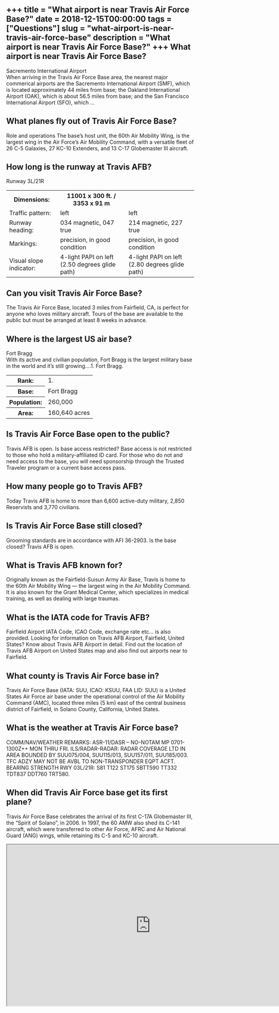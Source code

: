 +++
title = "What airport is near Travis Air Force Base?"
date = 2018-12-15T00:00:00
tags = ["Questions"]
slug = "what-airport-is-near-travis-air-force-base"
description = "What airport is near Travis Air Force Base?"
+++
What airport is near Travis Air Force Base?
-------------------------------------------

Sacremento International Airport  
When arriving in the Travis Air Force Base area, the nearest major commerical airports are the Sacremento International Airport (SMF), which is located approximately 44 miles from base; the Oakland International Airport (OAK), which is about 56.5 miles from base; and the San Francisco International Airport (SFO), which …

What planes fly out of Travis Air Force Base?
---------------------------------------------

Role and operations The base’s host unit, the 60th Air Mobility Wing, is the largest wing in the Air Force’s Air Mobility Command, with a versatile fleet of 26 C-5 Galaxies, 27 KC-10 Extenders, and 13 C-17 Globemaster III aircraft.

How long is the runway at Travis AFB?
-------------------------------------

Runway 3L/21R

<table><tr><th>Dimensions:</th><th>11001 x 300 ft. / 3353 x 91 m</th></tr><tr><td>Traffic pattern:</td><td>left</td><td>left</td></tr><tr><td>Runway heading:</td><td>034 magnetic, 047 true</td><td>214 magnetic, 227 true</td></tr><tr><td>Markings:</td><td>precision, in good condition</td><td>precision, in good condition</td></tr><tr><td>Visual slope indicator:</td><td>4-light PAPI on left (2.50 degrees glide path)</td><td>4-light PAPI on left (2.80 degrees glide path)</td></tr></table>

Can you visit Travis Air Force Base?
------------------------------------

The Travis Air Force Base, located 3 miles from Fairfield, CA, is perfect for anyone who loves military aircraft. Tours of the base are available to the public but must be arranged at least 8 weeks in advance.

Where is the largest US air base?
---------------------------------

Fort Bragg  
With its active and civilian population, Fort Bragg is the largest military base in the world and it’s still growing….1. Fort Bragg.

<table><tr><th>Rank:</th><td>1.</td></tr><tr><th>Base:</th><td>Fort Bragg</td></tr><tr><th>Population:</th><td>260,000</td></tr><tr><th>Area:</th><td>160,640 acres</td></tr></table>

Is Travis Air Force Base open to the public?
--------------------------------------------

Travis AFB is open. Is base access restricted? Base access is not restricted to those who hold a military-affiliated ID card. For those who do not and need access to the base, you will need sponsorship through the Trusted Traveler program or a current base access pass.

How many people go to Travis AFB?
---------------------------------

Today Travis AFB is home to more than 6,600 active-duty military, 2,850 Reservists and 3,770 civilians.

Is Travis Air Force Base still closed?
--------------------------------------

Grooming standards are in accordance with AFI 36-2903. Is the base closed? Travis AFB is open.

What is Travis AFB known for?
-----------------------------

Originally known as the Fairfield-Suisun Army Air Base, Travis is home to the 60th Air Mobility Wing — the largest wing in the Air Mobility Command. It is also known for the Grant Medical Center, which specializes in medical training, as well as dealing with large traumas.

What is the IATA code for Travis AFB?
-------------------------------------

Fairfield Airport IATA Code, ICAO Code, exchange rate etc… is also provided. Looking for information on Travis AFB Airport, Fairfield, United States? Know about Travis AFB Airport in detail. Find out the location of Travis AFB Airport on United States map and also find out airports near to Fairfield.

What county is Travis Air Force base in?
----------------------------------------

Travis Air Force Base (IATA: SUU, ICAO: KSUU, FAA LID: SUU) is a United States Air Force air base under the operational control of the Air Mobility Command (AMC), located three miles (5 km) east of the central business district of Fairfield, in Solano County, California, United States.

What is the weather at Travis Air Force base?
---------------------------------------------

COMM/NAV/WEATHER REMARKS: ASR-11/DASR – NO-NOTAM MP 0701-1300Z++ MON THRU FRI. ILS/RADAR-RADAR: RADAR COVERAGE LTD IN AREA BOUNDED BY SUU075/004, SUU115/013, SUU157/011, SUU185/003. TFC ADZY MAY NOT BE AVBL TO NON-TRANSPONDER EQPT ACFT. BEARING STRENGTH RWY 03L/21R: S81 T122 ST175 SBTT590 TT332 TDT837 DDT760 TRT580.

When did Travis Air Force base get its first plane?
---------------------------------------------------

Travis Air Force Base celebrates the arrival of its first C-17A Globemaster III, the “Spirit of Solano”, in 2006. In 1997, the 60 AMW also shed its C-141 aircraft, which were transferred to other Air Force, AFRC and Air National Guard (ANG) wings, while retaining its C-5 and KC-10 aircraft.

<iframe allow="accelerometer; autoplay; clipboard-write; encrypted-media; gyroscope; picture-in-picture" allowfullscreen="" class="__youtube_prefs__  epyt-is-override  no-lazyload" data-no-lazy="1" data-origheight="433" data-origwidth="770" data-skipgform_ajax_framebjll="" height="433" id="_ytid_14544" loading="lazy" src="https://www.youtube.com/embed/89JLO7Mqg_w?enablejsapi=1&autoplay=0&cc_load_policy=0&cc_lang_pref=&iv_load_policy=1&loop=0&modestbranding=0&rel=1&fs=1&playsinline=0&autohide=2&theme=dark&color=red&controls=1&" title="YouTube player" width="770"></iframe>